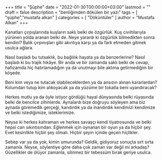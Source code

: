 +++
title            = "Şüphe"
date             = "2022-01-30T00:00:00+03:00"
lastmod          = ""
draft            = false
description      = "benliğimden dökülen bir yazı"
tags             = [ "şüphe","mustafa alkan" ]
categories       = [ "Döküntüler" ]
author           = "Mustafa Alkan"
+++

Kanatları çırpışlarında kuşların saklı belki de özgürlük. Kuş cıvıltılarıyla yürünen yolda aranan belki de. Neye yarardı ki özgürlük bilmedikten sonra kendini? Balık çırpınışları gibi akıntıya karşı ya da fark etmeden gitmek usulca ağlara.  
  
Nasıl başladı bu tutsaklık, bu bağlılık hayata ya da benzerlerine? Nasıl başladı ki bu trajik hikâye. Bir anda ve bir zamanda saklı belki de cevap, hafızamda hiç hatırlamadığım ya da unutmayı bile aklıma getirmediğim bir köşede.  
  
Beni kim veya ne tutacak olabileceklerden ya da ansızın alınan kararlardan? Kolumdan tutup kim alıkoyacak ya da yüzüme bir tokatla beni uyandıracak?  
  
Herkes mutlu ya da öyle istiyor gördüğü hayal dünyasında belki rüyasında belki de bencilce zihinlerde. Aynalardı bize doğruyu söyleyen ama biz aynada göremedik gerçeği, kandırdık ya da inandırdık kendimizi kendimize ve belki istediğimize, isteklerimize.  
  
Neyse ki herkes kahraman ve herkes savaşçı kendi tiyatrosunda ve belki hepsi can sıkıntısından. Eğlenmek için oynanan bir oyun ya da hiçbir şey. Evet kesinlikle hiçbir şey olmalı. Hiçbir şeyin içinde geçen hiçlikler.  
  
Sebep var ya da yok, kimin umurunda? Geldik, gidiyoruz sonuçta sırt sırta zamanla. Neyse, söylentiye göre daha çok zaman var değil mi arkadaş? Güzellikler de ölüyor zamanla, silinmez bir tebessüm bırak geriye usulca.